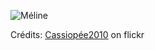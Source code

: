 ![Méline](/images/2022-03-26.jpg)

Crédits: [Cassiopée2010](https://www.flickr.com/people/cmoi30/) on flickr